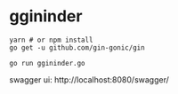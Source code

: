 # ggininder

```
yarn # or npm install
go get -u github.com/gin-gonic/gin

go run ggininder.go
```
swagger ui: http://localhost:8080/swagger/
